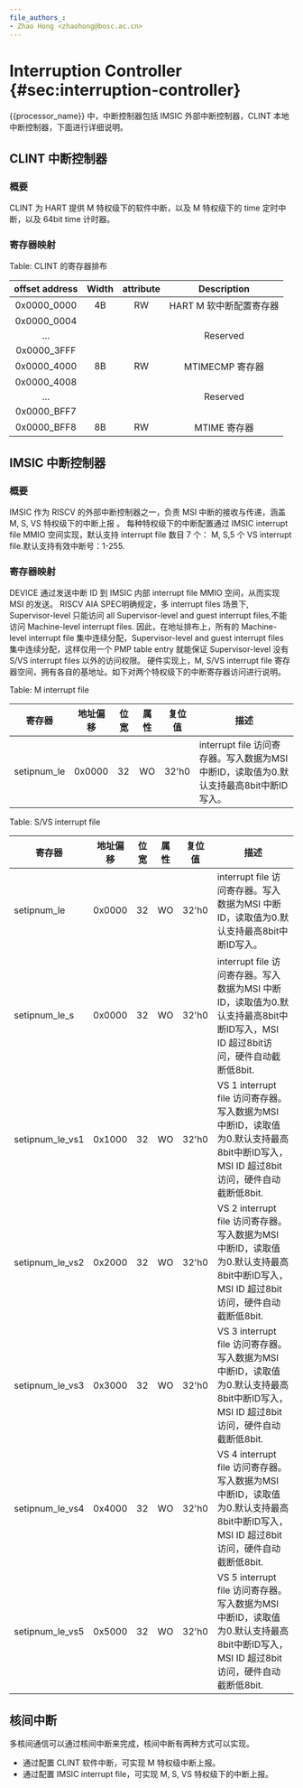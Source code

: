 ```yaml
---
file_authors_:
- Zhao Hong <zhaohong@bosc.ac.cn>
---
```


# Interruption Controller {#sec:interruption-controller}

{{processor_name}} 中，中断控制器包括 IMSIC 外部中断控制器，CLINT 本地中断控制器，下面进行详细说明。

## CLINT 中断控制器

### 概要

CLINT 为 HART 提供 M 特权级下的软件中断，以及 M 特权级下的 time 定时中断，以及 64bit time 计时器。

### 寄存器映射

Table: CLINT 的寄存器排布

| offset address | Width | attribute |   Description   |
| :------------: | :---: | :-------: | :-------------: |
|  0x0000_0000   |  4B   |    RW     | HART M 软中断配置寄存器 |
|  0x0000_0004   |       |           |                 |
|       …        |       |           |    Reserved     |
|  0x0000_3FFF   |       |           |                 |
|  0x0000_4000   |  8B   |    RW     |  MTIMECMP 寄存器   |
|  0x0000_4008   |       |           |                 |
|       …        |       |           |    Reserved     |
|  0x0000_BFF7   |       |           |                 |
|  0x0000_BFF8   |  8B   |    RW     |    MTIME 寄存器    |


## IMSIC 中断控制器

### 概要

IMSIC 作为 RISCV 的外部中断控制器之一，负责 MSI 中断的接收与传递，涵盖 M, S, VS 特权级下的中断上报 。 每种特权级下的中断配置通过
IMSIC interrupt file MMIO 空间实现，默认支持 interrupt file 数目 7 个： M, S,5 个 VS interrupt
file.默认支持有效中断号：1-255.

### 寄存器映射

DEVICE 通过发送中断 ID 到 IMSIC 内部 interrupt file MMIO 空间，从而实现 MSI 的发送。 RISCV AIA
SPEC明确规定，多 interrupt files 场景下, Supervisor-level 只能访问 all Supervisor-level and
guest interrupt files,不能访问 Machine-level interrupt files. 因此，在地址排布上，所有的
Machine-level interrupt file 集中连续分配，Supervisor-level and guest interrupt files
集中连续分配，这样仅用一个 PMP table entry 就能保证 Supervisor-level 没有 S/VS interrupt files
以外的访问权限。 硬件实现上，M, S/VS interrupt file 寄存器空间，拥有各自的基地址。如下对两个特权级下的中断寄存器访问进行说明。

Table: M interrupt file

| 寄存器         | 地址偏移   | 位宽  | 属性  | 复位值   | 描述                                                         |
| ----------- | ------ | --- | --- | ----- | ---------------------------------------------------------- |
| setipnum_le | 0x0000 | 32  | WO  | 32'h0 | interrupt file 访问寄存器。写入数据为MSI 中断ID，读取值为0.默认支持最高8bit中断ID写入。 |


Table: S/VS interrupt file

| 寄存器             | 地址偏移   | 位宽  | 属性  | 复位值   | 描述                                                                                          |
| --------------- | ------ | --- | --- | ----- | ------------------------------------------------------------------------------------------- |
| setipnum_le     | 0x0000 | 32  | WO  | 32'h0 | interrupt file 访问寄存器。写入数据为MSI 中断ID，读取值为0.默认支持最高8bit中断ID写入。                                  |
| setipnum_le_s   | 0x0000 | 32  | WO  | 32'h0 | interrupt file 访问寄存器。写入数据为MSI 中断ID，读取值为0.默认支持最高8bit中断ID写入，MSI ID 超过8bit访问，硬件自动截断低8bit.      |
| setipnum_le_vs1 | 0x1000 | 32  | WO  | 32'h0 | VS 1 interrupt file 访问寄存器。写入数据为MSI 中断ID，读取值为0.默认支持最高8bit中断ID写入，MSI ID 超过8bit访问，硬件自动截断低8bit. |
| setipnum_le_vs2 | 0x2000 | 32  | WO  | 32'h0 | VS 2 interrupt file 访问寄存器。写入数据为MSI 中断ID，读取值为0.默认支持最高8bit中断ID写入，MSI ID 超过8bit访问，硬件自动截断低8bit. |
| setipnum_le_vs3 | 0x3000 | 32  | WO  | 32'h0 | VS 3 interrupt file 访问寄存器。写入数据为MSI 中断ID，读取值为0.默认支持最高8bit中断ID写入，MSI ID 超过8bit访问，硬件自动截断低8bit. |
| setipnum_le_vs4 | 0x4000 | 32  | WO  | 32'h0 | VS 4 interrupt file 访问寄存器。写入数据为MSI 中断ID，读取值为0.默认支持最高8bit中断ID写入，MSI ID 超过8bit访问，硬件自动截断低8bit. |
| setipnum_le_vs5 | 0x5000 | 32  | WO  | 32'h0 | VS 5 interrupt file 访问寄存器。写入数据为MSI 中断ID，读取值为0.默认支持最高8bit中断ID写入，MSI ID 超过8bit访问，硬件自动截断低8bit. |

## 核间中断

多核间通信可以通过核间中断来完成，核间中断有两种方式可以实现。

- 通过配置 CLINT 软件中断，可实现 M 特权级中断上报。
- 通过配置 IMSIC interrupt file，可实现 M, S, VS 特权级下的中断上报。
